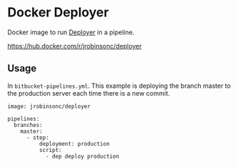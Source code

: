 # Docker Deployer

Docker image to run [Deployer](https://deployer.org/) in a pipeline.

<https://hub.docker.com/r/jrobinsonc/deployer>

## Usage

In `bitbucket-pipelines.yml`. This example is deploying the branch master to the production server each time there is a new commit.

```
image: jrobinsonc/deployer

pipelines:
  branches:
    master:
      - step:
          deployment: production
          script:
            - dep deploy production
```
